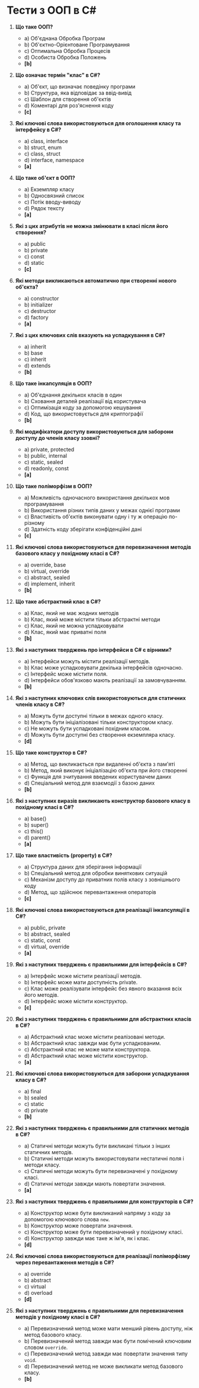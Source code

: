 # Тести з ООП в C#

1. **Що таке ООП?**
   - a) Об'єднана Обробка Програм
   - b) Об'єктно-Орієнтоване Програмування
   - c) Оптимальна Обробка Процесів
   - d) Особиста Обробка Положень
   - **[b]**

2. **Що означає термін "клас" в C#?**
   - a) Об'єкт, що визначає поведінку програми
   - b) Структура, яка відповідає за ввід-вивід
   - c) Шаблон для створення об'єктів
   - d) Коментарі для роз'яснення коду
   - **[c]**

3. **Які ключові слова використовуються для оголошення класу та інтерфейсу в C#?**
   - a) class, interface
   - b) struct, enum
   - c) class, struct
   - d) interface, namespace
   - **[a]**

4. **Що таке об'єкт в ООП?**
   - a) Екземпляр класу
   - b) Односвязний список
   - c) Потік вводу-виводу
   - d) Рядок тексту
   - **[a]**

5. **Які з цих атрибутів не можна змінювати в класі після його створення?**
   - a) public
   - b) private
   - c) const
   - d) static
   - **[c]**

6. **Які методи викликаються автоматично при створенні нового об'єкта?**
   - a) constructor
   - b) initializer
   - c) destructor
   - d) factory
   - **[a]**

7. **Які з цих ключових слів вказують на успадкування в C#?**
   - a) inherit
   - b) base
   - c) inherit
   - d) extends
   - **[b]**

8. **Що таке інкапсуляція в ООП?**
   - a) Об'єднання декількох класів в один
   - b) Сховання деталей реалізації від користувача
   - c) Оптимізація коду за допомогою кешування
   - d) Код, що використовується для криптографії
   - **[b]**

9. **Які модифікатори доступу використовуються для заборони доступу до членів класу ззовні?**
   - a) private, protected
   - b) public, internal
   - c) static, sealed
   - d) readonly, const
   - **[a]**

10. **Що таке поліморфізм в ООП?**
    - a) Можливість одночасного використання декількох мов програмування
    - b) Використання різних типів даних у межах однієї програми
    - c) Властивість об'єктів виконувати одну і ту ж операцію по-різному
    - d) Здатність коду зберігати конфіденційні дані
    - **[c]**

11. **Які ключові слова використовуються для перевизначення методів базового класу у похідному класі в C#?**
    - a) override, base
    - b) virtual, override
    - c) abstract, sealed
    - d) implement, inherit
    - **[b]**

12. **Що таке абстрактний клас в C#?**
    - a) Клас, який не має жодних методів
    - b) Клас, який може містити тільки абстрактні методи
    - c) Клас, який не можна успадковувати
    - d) Клас, який має приватні поля
    - **[b]**

13. **Які з наступних тверджень про інтерфейси в C# є вірними?**
    - a) Інтерфейси можуть містити реалізації методів.
    - b) Клас може успадковувати декілька інтерфейсів одночасно.
    - c) Інтерфейс може містити поля.
    - d) Інтерфейси обов'язково мають реалізації за замовчуванням.
    - **[b]**

14. **Які з наступних ключових слів використовуються для статичних членів класу в C#?**
    - a) Можуть бути доступні тільки в межах одного класу.
    - b) Можуть бути ініціалізовані тільки конструктором класу.
    - c) Не можуть бути успадковані похідним класом.
    - d) Можуть бути доступні без створення екземпляра класу.
    - **[d]**

15. **Що таке конструктор в C#?**
    - a) Метод, що викликається при видаленні об'єкта з пам'яті
    - b) Метод, який виконує ініціалізацію об'єкта при його створенні
    - c) Функція для зчитування введених користувачем даних
    - d) Спеціальний метод для взаємодії з базою даних
    - **[b]**

16. **Які з наступних виразів викликають конструктор базового класу в похідному класі в C#?**
    - a) base()
    - b) super()
    - c) this()
    - d) parent()
    - **[a]**

17. **Що таке властивість (property) в C#?**
    - a) Структура даних для зберігання інформації
    - b) Спеціальний метод для обробки виняткових ситуацій
    - c) Механізм доступу до приватних полів класу з зовнішнього коду
    - d) Метод, що здійснює перевантаження операторів
    - **[c]**

18. **Які ключові слова використовуються для реалізації інкапсуляції в C#?**
    - a) public, private
    - b) abstract, sealed
    - c) static, const
    - d) virtual, override
    - **[a]**

19. **Які з наступних тверджень є правильними для інтерфейсів в C#?**
    - a) Інтерфейс може містити реалізації методів.
    - b) Інтерфейс може мати доступність private.
    - c) Клас може реалізувати інтерфейс без явного вказання всіх його методів.
    - d) Інтерфейс може містити конструктор.
    - **[c]**

20. **Які з наступних тверджень є правильними для абстрактних класів в C#?**
    - a) Абстрактний клас може містити реалізовані методи.
    - b) Абстрактний клас завжди має бути успадкованим.
    - c) Абстрактний клас не може мати конструктора.
    - d) Абстрактний клас може містити конструктор.
    - **[a]**

21. **Які ключові слова використовуються для заборони успадкування класу в C#?**
    - a) final
    - b) sealed
    - c) static
    - d) private
    - **[b]**

22. **Які з наступних тверджень є правильними для статичних методів в C#?**
    - a) Статичні методи можуть бути викликані тільки з інших статичних методів.
    - b) Статичні методи можуть використовувати нестатичні поля і методи класу.
    - c) Статичні методи можуть бути перевизначені у похідному класі.
    - d) Статичні методи завжди мають повертати значення.
    - **[a]**

23. **Які з наступних тверджень є правильними для конструкторів в C#?**
    - a) Конструктор може бути викликаний напряму з коду за допомогою ключового слова `new`.
    - b) Конструктор може повертати значення.
    - c) Конструктор може бути перевизначений у похідному класі.
    - d) Конструктор завжди має таке ж ім'я, як і клас.
    - **[d]**

24. **Які ключові слова використовуються для реалізації поліморфізму через перевантаження методів в C#?**
    - a) override
    - b) abstract
    - c) virtual
    - d) overload
    - **[d]**

25. **Які з наступних тверджень є правильними для перевизначення методів у похідному класі в C#?**
    - a) Перевизначений метод може мати менший рівень доступу, ніж метод базового класу.
    - b) Перевизначений метод завжди має бути помічений ключовим словом `override`.
    - c) Перевизначений метод завжди має повертати значення типу `void`.
    - d) Перевизначений метод не може викликати метод базового класу.
    - **[b]**
